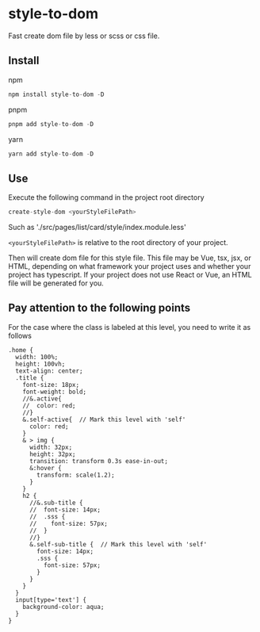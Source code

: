 # style-to-dom
Fast create dom file by less or scss or css file.

## Install

npm

```js
npm install style-to-dom -D
```

pnpm

```js
pnpm add style-to-dom -D
```

yarn

```js
yarn add style-to-dom -D
```

## Use

Execute the following command in the project root directory

```js
create-style-dom <yourStyleFilePath>
```

Such as './src/pages/list/card/style/index.module.less'

`<yourStyleFilePath>` is relative to the root directory of your project.

Then will create dom file for this style file. This file may be Vue, tsx, jsx, or HTML, depending on what framework your project uses and whether your project has typescript. If your project does not use React or Vue, an HTML file will be generated for you.

## Pay attention to the following points

For the case where the class is labeled at this level, you need to write it as follows

```less
.home {
  width: 100%;
  height: 100vh;
  text-align: center;
  .title {
    font-size: 18px;
    font-weight: bold;
    //&.active{
    //  color: red;
    //}
    &.self-active{  // Mark this level with 'self'
      color: red;
    }
    & > img {
      width: 32px;
      height: 32px;
      transition: transform 0.3s ease-in-out;
      &:hover {
        transform: scale(1.2);
      }
    }
    h2 {
      //&.sub-title {
      //  font-size: 14px;
      //  .sss {
      //    font-size: 57px;
      //  }
      //}
      &.self-sub-title {  // Mark this level with 'self'
        font-size: 14px;
        .sss {
          font-size: 57px;
        }
      }
    }
  }
  input[type='text'] {
    background-color: aqua;
  }
}
```

